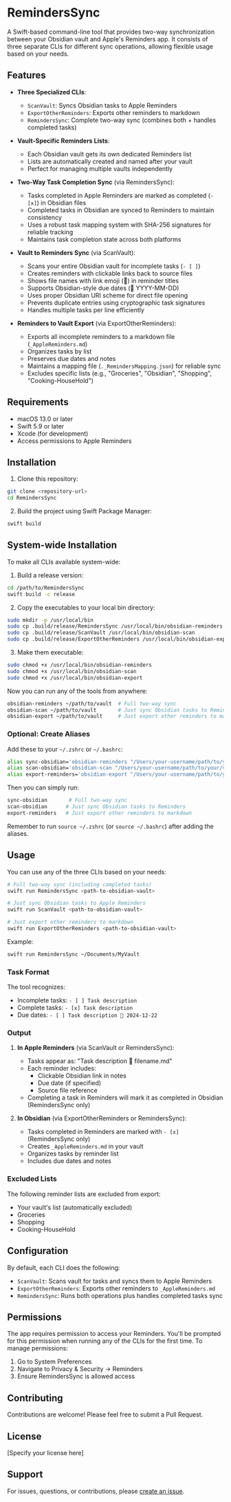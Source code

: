 # RemindersSync

A Swift-based command-line tool that provides two-way synchronization between your Obsidian vault and Apple's Reminders app. It consists of three separate CLIs for different sync operations, allowing flexible usage based on your needs.

## Features

- **Three Specialized CLIs**:
  - `ScanVault`: Syncs Obsidian tasks to Apple Reminders
  - `ExportOtherReminders`: Exports other reminders to markdown
  - `RemindersSync`: Complete two-way sync (combines both + handles completed tasks)

- **Vault-Specific Reminders Lists**:
  - Each Obsidian vault gets its own dedicated Reminders list
  - Lists are automatically created and named after your vault
  - Perfect for managing multiple vaults independently

- **Two-Way Task Completion Sync** (via RemindersSync):
  - Tasks completed in Apple Reminders are marked as completed (`- [x]`) in Obsidian files
  - Completed tasks in Obsidian are synced to Reminders to maintain consistency
  - Uses a robust task mapping system with SHA-256 signatures for reliable tracking
  - Maintains task completion state across both platforms

- **Vault to Reminders Sync** (via ScanVault):
  - Scans your entire Obsidian vault for incomplete tasks (`- [ ]`)
  - Creates reminders with clickable links back to source files
  - Shows file names with link emoji (🔗) in reminder titles
  - Supports Obsidian-style due dates (📅 YYYY-MM-DD)
  - Uses proper Obsidian URI scheme for direct file opening
  - Prevents duplicate entries using cryptographic task signatures
  - Handles multiple tasks per line efficiently

- **Reminders to Vault Export** (via ExportOtherReminders):
  - Exports all incomplete reminders to a markdown file (`_AppleReminders.md`)
  - Organizes tasks by list
  - Preserves due dates and notes
  - Maintains a mapping file (`._RemindersMapping.json`) for reliable sync
  - Excludes specific lists (e.g., "Groceries", "Obsidian", "Shopping", "Cooking-HouseHold")

## Requirements

- macOS 13.0 or later
- Swift 5.9 or later
- Xcode (for development)
- Access permissions to Apple Reminders

## Installation

1. Clone this repository:
```bash
git clone <repository-url>
cd RemindersSync
```

2. Build the project using Swift Package Manager:
```bash
swift build
```

## System-wide Installation

To make all CLIs available system-wide:

1. Build a release version:
```bash
cd /path/to/RemindersSync
swift build -c release
```

2. Copy the executables to your local bin directory:
```bash
sudo mkdir -p /usr/local/bin
sudo cp .build/release/RemindersSync /usr/local/bin/obsidian-reminders
sudo cp .build/release/ScanVault /usr/local/bin/obsidian-scan
sudo cp .build/release/ExportOtherReminders /usr/local/bin/obsidian-export
```

3. Make them executable:
```bash
sudo chmod +x /usr/local/bin/obsidian-reminders
sudo chmod +x /usr/local/bin/obsidian-scan
sudo chmod +x /usr/local/bin/obsidian-export
```

Now you can run any of the tools from anywhere:
```bash
obsidian-reminders ~/path/to/vault  # Full two-way sync
obsidian-scan ~/path/to/vault       # Just sync Obsidian tasks to Reminders
obsidian-export ~/path/to/vault     # Just export other reminders to markdown
```

### Optional: Create Aliases

Add these to your `~/.zshrc` or `~/.bashrc`:
```bash
alias sync-obsidian='obsidian-reminders "/Users/your-username/path/to/your/vault"'
alias scan-obsidian='obsidian-scan "/Users/your-username/path/to/your/vault"'
alias export-reminders='obsidian-export "/Users/your-username/path/to/your/vault"'
```

Then you can simply run:
```bash
sync-obsidian       # Full two-way sync
scan-obsidian      # Just sync Obsidian tasks to Reminders
export-reminders   # Just export other reminders to markdown
```

Remember to run `source ~/.zshrc` (or `source ~/.bashrc`) after adding the aliases.

## Usage

You can use any of the three CLIs based on your needs:

```bash
# Full two-way sync (including completed tasks)
swift run RemindersSync <path-to-obsidian-vault>

# Just sync Obsidian tasks to Apple Reminders
swift run ScanVault <path-to-obsidian-vault>

# Just export other reminders to markdown
swift run ExportOtherReminders <path-to-obsidian-vault>
```

Example:
```bash
swift run RemindersSync ~/Documents/MyVault
```

### Task Format

The tool recognizes:
- Incomplete tasks: `- [ ] Task description`
- Complete tasks: `- [x] Task description`
- Due dates: `- [ ] Task description 📅 2024-12-22`

### Output

1. **In Apple Reminders** (via ScanVault or RemindersSync):
   - Tasks appear as: "Task description 🔗 filename.md"
   - Each reminder includes:
     - Clickable Obsidian link in notes
     - Due date (if specified)
     - Source file reference
   - Completing a task in Reminders will mark it as completed in Obsidian (RemindersSync only)

2. **In Obsidian** (via ExportOtherReminders or RemindersSync):
   - Tasks completed in Reminders are marked with `- [x]` (RemindersSync only)
   - Creates `_AppleReminders.md` in your vault
   - Organizes tasks by reminder list
   - Includes due dates and notes

### Excluded Lists

The following reminder lists are excluded from export:
- Your vault's list (automatically excluded)
- Groceries
- Shopping
- Cooking-HouseHold

## Configuration

By default, each CLI does the following:
- `ScanVault`: Scans vault for tasks and syncs them to Apple Reminders
- `ExportOtherReminders`: Exports other reminders to `_AppleReminders.md`
- `RemindersSync`: Runs both operations plus handles completed tasks sync

## Permissions

The app requires permission to access your Reminders. You'll be prompted for this permission when running any of the CLIs for the first time. To manage permissions:
1. Go to System Preferences
2. Navigate to Privacy & Security → Reminders
3. Ensure RemindersSync is allowed access

## Contributing

Contributions are welcome! Please feel free to submit a Pull Request.

## License

[Specify your license here]

## Support

For issues, questions, or contributions, please [create an issue](repository-issues-url).